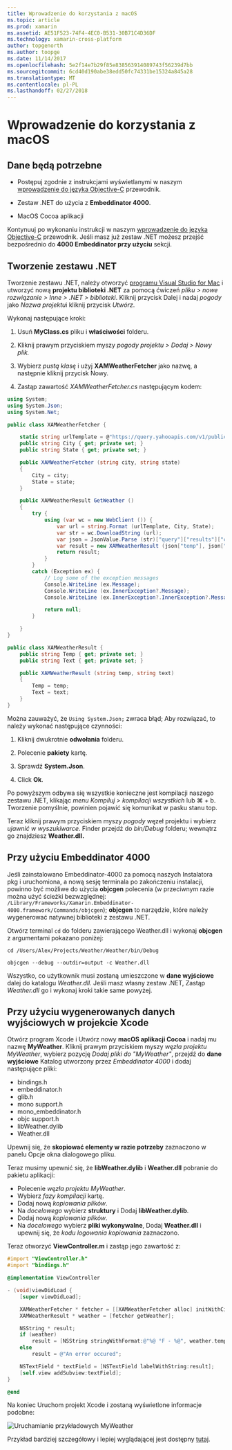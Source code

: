 ```yaml
---
title: Wprowadzenie do korzystania z macOS
ms.topic: article
ms.prod: xamarin
ms.assetid: AE51F523-74F4-4EC0-B531-30B71C4D36DF
ms.technology: xamarin-cross-platform
author: topgenorth
ms.author: toopge
ms.date: 11/14/2017
ms.openlocfilehash: 5e2f14e7b29f85e838563914089743f56239d7bb
ms.sourcegitcommit: 6cd40d190abe38edd50fc74331be15324a845a28
ms.translationtype: MT
ms.contentlocale: pl-PL
ms.lasthandoff: 02/27/2018
---
```

# <a name="getting-started-with-macos"></a>Wprowadzenie do korzystania z macOS


## <a name="what-you-will-need"></a>Dane będą potrzebne

* Postępuj zgodnie z instrukcjami wyświetlanymi w naszym [wprowadzenie do języka Objective-C](~/tools/dotnet-embedding/get-started/objective-c/index.md) przewodnik.

* Zestaw .NET do użycia z **Embeddinator 4000**.

* MacOS Cocoa aplikacji

Kontynuuj po wykonaniu instrukcji w naszym [wprowadzenie do języka Objective-C](~/tools/dotnet-embedding/get-started/objective-c/index.md) przewodnik. Jeśli masz już zestaw .NET możesz przejść bezpośrednio do **4000 Embeddinator przy użyciu** sekcji.

## <a name="creating-a-net-assembly"></a>Tworzenie zestawu .NET

Tworzenie zestawu .NET, należy otworzyć [programu Visual Studio for Mac](https://www.visualstudio.com/vs/visual-studio-mac/) i utworzyć nową **projektu biblioteki .NET** za pomocą ćwiczeń *pliku > nowe rozwiązanie > Inne > .NET > biblioteki*. Kliknij przycisk Dalej i nadaj *pogody* jako *Nazwa projektu*i kliknij przycisk *Utwórz*.

Wykonaj następujące kroki:

1. Usuń **MyClass.cs** pliku i **właściwości** folderu.

2. Kliknij prawym przyciskiem myszy *pogody projektu > Dodaj > Nowy plik.*

3. Wybierz *pustą klasę* i użyj **XAMWeatherFetcher** jako nazwę, a następnie kliknij przycisk Nowy.

4. Zastąp zawartość *XAMWeatherFetcher.cs* następującym kodem:

```csharp
using System;
using System.Json;
using System.Net;

public class XAMWeatherFetcher {

    static string urlTemplate = @"https://query.yahooapis.com/v1/public/yql?q=select%20item.condition%20from%20weather.forecast%20where%20woeid%20in%20(select%20woeid%20from%20geo.places(1)%20where%20text%3D%22{0}%2C%20{1}%22)&format=json&env=store%3A%2F%2Fdatatables.org%2Falltableswithkeys";
    public string City { get; private set; }
    public string State { get; private set; }

    public XAMWeatherFetcher (string city, string state)
    {
        City = city;
        State = state;
    }

    public XAMWeatherResult GetWeather ()
    {
        try {
            using (var wc = new WebClient ()) {
                var url = string.Format (urlTemplate, City, State);
                var str = wc.DownloadString (url);
                var json = JsonValue.Parse (str)["query"]["results"]["channel"]["item"]["condition"];
                var result = new XAMWeatherResult (json["temp"], json["text"]);
                return result;
            }
        }
        catch (Exception ex) {
            // Log some of the exception messages
            Console.WriteLine (ex.Message);
            Console.WriteLine (ex.InnerException?.Message);
            Console.WriteLine (ex.InnerException?.InnerException?.Message);

            return null;
        }

    }
}

public class XAMWeatherResult {
    public string Temp { get; private set; }
    public string Text { get; private set; }

    public XAMWeatherResult (string temp, string text)
    {
        Temp = temp;
        Text = text;
    }
}
```

Można zauważyć, że `Using System.Json;` zwraca błąd; Aby rozwiązać, to należy wykonać następujące czynności:

1. Kliknij dwukrotnie **odwołania** folderu.

2. Polecenie **pakiety** kartę.

3. Sprawdź **System.Json**.

4. Click **Ok**.

Po powyższym odbywa się wszystkie konieczne jest kompilacji naszego zestawu .NET, klikając *menu Kompiluj > kompilacji wszystkich* lub ⌘ + b. Tworzenie pomyślnie, powinien pojawić się komunikat w pasku stanu top.

Teraz kliknij prawym przyciskiem myszy *pogody* węzeł projektu i wybierz *ujawnić w wyszukiwarce*. Finder przejdź do *bin/Debug* folderu; wewnątrz go znajdziesz **Weather.dll.**

## <a name="using-embeddinator-4000"></a>Przy użyciu Embeddinator 4000

Jeśli zainstalowano Embeddinator-4000 za pomocą naszych Instalatora pkg i uruchomiona, a nową sesję terminala po zakończeniu instalacji, powinno być możliwe do użycia **objcgen** polecenia (w przeciwnym razie można użyć ścieżki bezwzględnej: `/Library/Frameworks/Xamarin.Embeddinator-4000.framework/Commands/objcgen`); **objcgen** to narzędzie, które należy wygenerować natywnej biblioteki z zestawu .NET.

Otwórz terminal `cd` do folderu zawierającego Weather.dll i wykonaj **objcgen** z argumentami pokazano poniżej:

```shell
cd /Users/Alex/Projects/Weather/Weather/bin/Debug

objcgen --debug --outdir=output -c Weather.dll
```

Wszystko, co użytkownik musi zostaną umieszczone w **dane wyjściowe** dalej do katalogu *Weather.dll*. Jeśli masz własny zestaw .NET, Zastąp *Weather.dll* go i wykonaj kroki takie same powyżej.

## <a name="using-the-generated-output-in-an-xcode-project"></a>Przy użyciu wygenerowanych danych wyjściowych w projekcie Xcode

Otwórz program Xcode i Utwórz nowy **macOS aplikacji Cocoa** i nadaj mu nazwę **MyWeather**. Kliknij prawym przyciskiem myszy *węzła projektu MyWeather*, wybierz pozycję *Dodaj pliki do "MyWeather"*, przejdź do **dane wyjściowe** Katalog utworzony przez *Embeddinator 4000* i dodaj następujące pliki:

* bindings.h
* embeddinator.h
* glib.h
* mono support.h
* mono_embeddinator.h
* objc support.h
* libWeather.dylib
* Weather.dll

Upewnij się, że **skopiować elementy w razie potrzeby** zaznaczono w panelu Opcje okna dialogowego pliku.

Teraz musimy upewnić się, że **libWeather.dylib** i **Weather.dll** pobranie do pakietu aplikacji:

* Polecenie *węzła projektu MyWeather*.
* Wybierz *fazy kompilacji* kartę.
* Dodaj nową *kopiowania plików*.
* Na *docelowego* wybierz **struktury** i Dodaj **libWeather.dylib**.
* Dodaj nową *kopiowania plików*.
* Na *docelowego* wybierz **pliki wykonywalne**, Dodaj **Weather.dll** i upewnij się, że *kodu logowania kopiowania* zaznaczono.

Teraz otworzyć **ViewController.m** i zastąp jego zawartość z:

```objective-c
#import "ViewController.h"
#import "bindings.h"

@implementation ViewController

- (void)viewDidLoad {
    [super viewDidLoad];

    XAMWeatherFetcher * fetcher = [[XAMWeatherFetcher alloc] initWithCity:@"Boston" state:@"MA"];
    XAMWeatherResult * weather = [fetcher getWeather];

    NSString * result;
    if (weather)
        result = [NSString stringWithFormat:@"%@ °F - %@", weather.temp, weather.text];
    else
        result = @"An error occured";

    NSTextField * textField = [NSTextField labelWithString:result];
    [self.view addSubview:textField];
}

@end
```

Na koniec Uruchom projekt Xcode i zostaną wyświetlone informacje podobne:

![Uruchamianie przykładowych MyWeather](macos-images/weather-from-csharp-macos.png)

Przykład bardziej szczegółowy i lepiej wyglądającej jest dostępny [tutaj](https://github.com/mono/Embeddinator-4000/tree/objc/samples/mac/weather).
